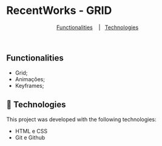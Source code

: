 # RecentWorks - GRID

<p align="center">
  <a href="#-funcionalidades">Functionalities</a>&nbsp;&nbsp;&nbsp;&nbsp;|&nbsp;&nbsp;
  <a href="#-tecnologias">Technologies</a>&nbsp;&nbsp;&nbsp;&nbsp;&nbsp;&nbsp;
</p>

<br>

## Functionalities

- Grid;
- Animações;
- Keyframes;

## 🚀 Technologies

This project was developed with the following technologies:

- HTML e CSS
- Git e Github
